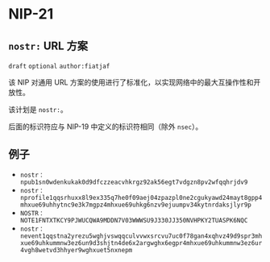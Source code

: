 NIP-21
======

 `nostr:` URL 方案
-------------------

 `draft` `optional` `author:fiatjaf`

该 NIP 对通用 URL 方案的使用进行了标准化，以实现网络中的最大互操作性和开放性。

该计划是 `nostr:`。

后面的标识符应与 NIP-19 中定义的标识符相同（除外 `nsec`）。

## 例子

- `nostr：npub1sn0wdenkukak0d9dfczzeacvhkrgz92ak56egt7vdgzn8pv2wfqqhrjdv9`
- `nostr：nprofile1qqsrhuxx8l9ex335q7he0f09aej04zpazpl0ne2cgukyawd24mayt8gpp4mhxue69uhhytnc9e3k7mgpz4mhxue69uhkg6nzv9ejuumpv34kytnrdaksjlyr9p`
- `NOSTR：NOTE1FNTXTKCY9PJWUCQWA9MDDN7V03WWWSU9J330JJ350NVHPKY2TUASPK6NQC`
- `nostr：nevent1qqstna2yrezu5wghjvswqqculvvwxsrcvu7uc0f78gan4xqhvz49d9spr3mhxue69uhkummnw3ez6un9d3shjtn4de6x2argwghx6egpr4mhxue69uhkummnw3ez6ur4vgh8wetvd3hhyer9wghxuet5nxnepm`

